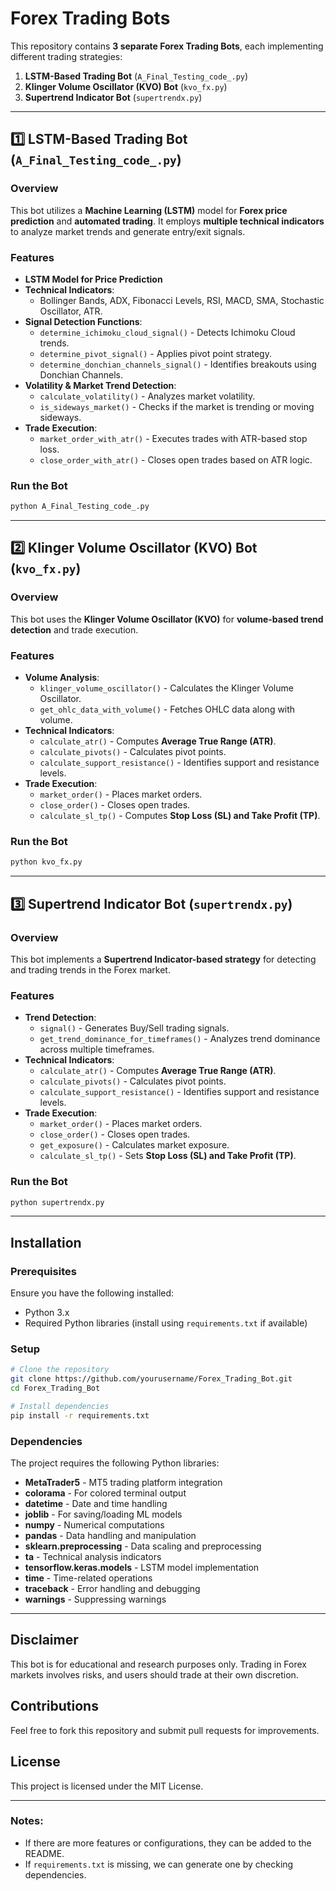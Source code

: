 # Forex Trading Bots

This repository contains **3 separate Forex Trading Bots**, each implementing different trading strategies:

1. **LSTM-Based Trading Bot** (`A_Final_Testing_code_.py`)
2. **Klinger Volume Oscillator (KVO) Bot** (`kvo_fx.py`)
3. **Supertrend Indicator Bot** (`supertrendx.py`)

---

## 1️⃣ LSTM-Based Trading Bot (`A_Final_Testing_code_.py`)
### Overview
This bot utilizes a **Machine Learning (LSTM)** model for **Forex price prediction** and **automated trading**. It employs **multiple technical indicators** to analyze market trends and generate entry/exit signals.

### Features
- **LSTM Model for Price Prediction**
- **Technical Indicators**:
  - Bollinger Bands, ADX, Fibonacci Levels, RSI, MACD, SMA, Stochastic Oscillator, ATR.
- **Signal Detection Functions**:
  - `determine_ichimoku_cloud_signal()` - Detects Ichimoku Cloud trends.
  - `determine_pivot_signal()` - Applies pivot point strategy.
  - `determine_donchian_channels_signal()` - Identifies breakouts using Donchian Channels.
- **Volatility & Market Trend Detection**:
  - `calculate_volatility()` - Analyzes market volatility.
  - `is_sideways_market()` - Checks if the market is trending or moving sideways.
- **Trade Execution**:
  - `market_order_with_atr()` - Executes trades with ATR-based stop loss.
  - `close_order_with_atr()` - Closes open trades based on ATR logic.

### Run the Bot
```sh
python A_Final_Testing_code_.py
```

---

## 2️⃣ Klinger Volume Oscillator (KVO) Bot (`kvo_fx.py`)
### Overview
This bot uses the **Klinger Volume Oscillator (KVO)** for **volume-based trend detection** and trade execution.

### Features
- **Volume Analysis**:
  - `klinger_volume_oscillator()` - Calculates the Klinger Volume Oscillator.
  - `get_ohlc_data_with_volume()` - Fetches OHLC data along with volume.
- **Technical Indicators**:
  - `calculate_atr()` - Computes **Average True Range (ATR)**.
  - `calculate_pivots()` - Calculates pivot points.
  - `calculate_support_resistance()` - Identifies support and resistance levels.
- **Trade Execution**:
  - `market_order()` - Places market orders.
  - `close_order()` - Closes open trades.
  - `calculate_sl_tp()` - Computes **Stop Loss (SL) and Take Profit (TP)**.

### Run the Bot
```sh
python kvo_fx.py
```

---

## 3️⃣ Supertrend Indicator Bot (`supertrendx.py`)
### Overview
This bot implements a **Supertrend Indicator-based strategy** for detecting and trading trends in the Forex market.

### Features
- **Trend Detection**:
  - `signal()` - Generates Buy/Sell trading signals.
  - `get_trend_dominance_for_timeframes()` - Analyzes trend dominance across multiple timeframes.
- **Technical Indicators**:
  - `calculate_atr()` - Computes **Average True Range (ATR)**.
  - `calculate_pivots()` - Calculates pivot points.
  - `calculate_support_resistance()` - Identifies support and resistance levels.
- **Trade Execution**:
  - `market_order()` - Places market orders.
  - `close_order()` - Closes open trades.
  - `get_exposure()` - Calculates market exposure.
  - `calculate_sl_tp()` - Sets **Stop Loss (SL) and Take Profit (TP)**.

### Run the Bot
```sh
python supertrendx.py
```

---

## Installation
### Prerequisites
Ensure you have the following installed:
- Python 3.x
- Required Python libraries (install using `requirements.txt` if available)

### Setup
```sh
# Clone the repository
git clone https://github.com/yourusername/Forex_Trading_Bot.git
cd Forex_Trading_Bot

# Install dependencies
pip install -r requirements.txt
```

### Dependencies
The project requires the following Python libraries:
- **MetaTrader5** - MT5 trading platform integration
- **colorama** - For colored terminal output
- **datetime** - Date and time handling
- **joblib** - For saving/loading ML models
- **numpy** - Numerical computations
- **pandas** - Data handling and manipulation
- **sklearn.preprocessing** - Data scaling and preprocessing
- **ta** - Technical analysis indicators
- **tensorflow.keras.models** - LSTM model implementation
- **time** - Time-related operations
- **traceback** - Error handling and debugging
- **warnings** - Suppressing warnings

---

## Disclaimer
This bot is for educational and research purposes only. Trading in Forex markets involves risks, and users should trade at their own discretion.

## Contributions
Feel free to fork this repository and submit pull requests for improvements.

## License
This project is licensed under the MIT License.

---

### Notes:
- If there are more features or configurations, they can be added to the README.
- If `requirements.txt` is missing, we can generate one by checking dependencies.

